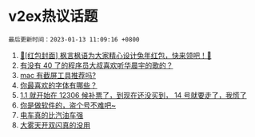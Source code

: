 # v2ex热议话题

`最后更新时间：2023-01-13 11:09:16 +0800`

1. [🧧[红包封面] 枫言枫语为大家精心设计兔年红包，快来领吧！🐰](https://www.v2ex.com/t/908405)
1. [有没有 40 了的程序员大叔喜欢听华晨宇的歌的？](https://www.v2ex.com/t/908412)
1. [mac 有截屏工具推荐吗?](https://www.v2ex.com/t/908385)
1. [你最喜欢的字体有哪些？](https://www.v2ex.com/t/908532)
1. [1.1 就开始在 12306 候补票了，到现在还没买到， 14 号就要走了，我慌了](https://www.v2ex.com/t/908410)
1. [你是做软件的，盗个号不难吧~](https://www.v2ex.com/t/908450)
1. [电车真的比汽油车强](https://www.v2ex.com/t/908427)
1. [大雾天开双闪真的没用](https://www.v2ex.com/t/908586)


